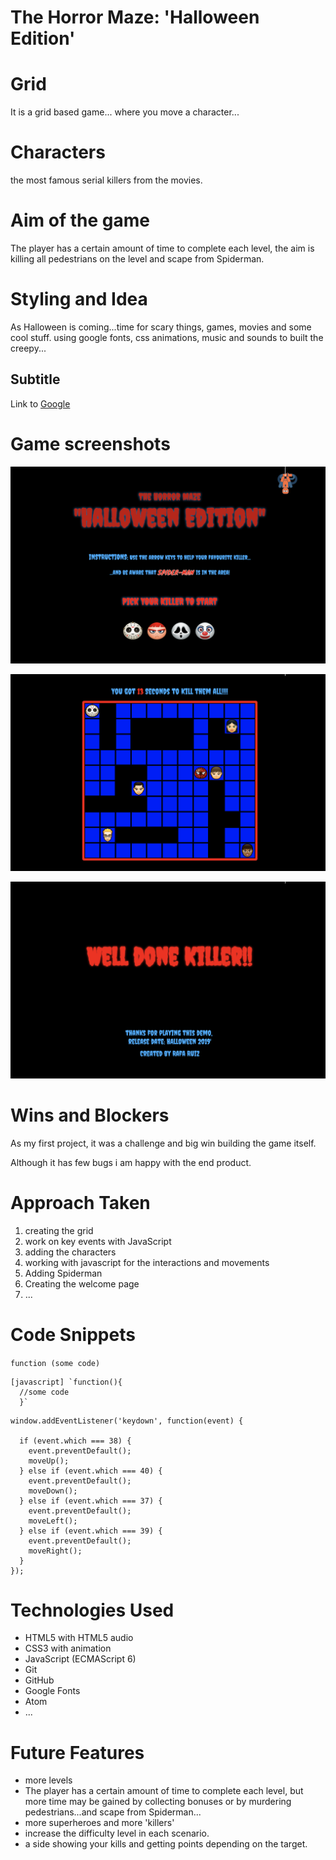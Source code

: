 # The Horror Maze: 'Halloween Edition'

# Grid
It is a grid based game...
where you move a character...


# Characters

the most famous serial killers from the movies.

# Aim of the game
The player has a certain amount of time to complete each level, the aim is  killing all pedestrians on the level and scape from Spiderman.




# Styling and Idea
As Halloween is coming...time for scary things, games, movies and some cool stuff.
using google fonts, css animations, music and sounds to built the creepy...



## Subtitle

Link to [Google](www.google.com)

# Game screenshots
![Intro page](screenshots/intro-page.png)

![game page](screenshots/game.png)

![last page](screenshots/finalpage.png)


# Wins and Blockers

As my first project, it was a challenge and big win building the game itself.

Although it has few bugs i am happy with the end product.

# Approach Taken

1. creating the grid
1. work on key events with JavaScript
1. adding the characters
1. working with javascript for the interactions and movements
1. Adding Spiderman
1. Creating the welcome page
1. ...



# Code Snippets
`function (some code)`

```
[javascript] `function(){
  //some code
  }`
```
```
window.addEventListener('keydown', function(event) {

  if (event.which === 38) {
    event.preventDefault();
    moveUp();
  } else if (event.which === 40) {
    event.preventDefault();
    moveDown();
  } else if (event.which === 37) {
    event.preventDefault();
    moveLeft();
  } else if (event.which === 39) {
    event.preventDefault();
    moveRight();
  }
});
```

# Technologies Used

* HTML5 with HTML5 audio
* CSS3 with animation
* JavaScript (ECMAScript 6)
* Git
* GitHub
* Google Fonts
* Atom
* ...

# Future Features

* more levels
* The player has a certain amount of time to complete each level, but more time may be gained by collecting bonuses or by murdering pedestrians...and scape from Spiderman...
* more superheroes and more 'killers'
* increase the difficulty level in each scenario.
* a side showing your kills and getting points depending on the target.
